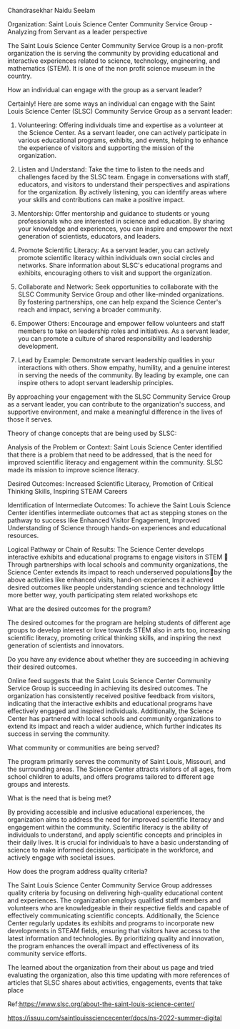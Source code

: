 Chandrasekhar Naidu Seelam 

Organization: Saint Louis Science Center Community Service Group  - Analyzing from Servant as a leader perspective

The Saint Louis Science Center Community Service Group is a non-profit organization the is serving the community by providing educational and interactive experiences related to science, technology, engineering, and mathematics (STEM). It is one of the non profit science museum in the country.

How an individual can engage with the group as a servant leader?

Certainly! Here are some ways an individual can engage with the Saint Louis Science Center (SLSC) Community Service Group as a servant leader:

1. Volunteering: Offering individuals time and expertise as a volunteer at the Science Center. As a servant leader, one can actively participate in various educational programs, exhibits, and events, helping to enhance the experience of visitors and supporting the mission of the organization.

2. Listen and Understand: Take the time to listen to the needs and challenges faced by the SLSC team. Engage in conversations with staff, educators, and visitors to understand their perspectives and aspirations for the organization. By actively listening, you can identify areas where your skills and contributions can make a positive impact.
3. Mentorship: Offer mentorship and guidance to students or young professionals who are interested in science and education. By sharing your knowledge and experiences, you can inspire and empower the next generation of scientists, educators, and leaders.

4. Promote Scientific Literacy: As a servant leader, you can actively promote scientific literacy within individuals own social circles and networks. Share information about SLSC's educational programs and exhibits, encouraging others to visit and support the organization.

5. Collaborate and Network: Seek opportunities to collaborate with the SLSC Community Service Group and other like-minded organizations. By fostering partnerships, one can help expand the Science Center's reach and impact, serving a broader community.

6. Empower Others: Encourage and empower fellow volunteers and staff members to take on leadership roles and initiatives. As a servant leader, you can promote a culture of shared responsibility and leadership development.

7. Lead by Example: Demonstrate servant leadership qualities in your interactions with others. Show empathy, humility, and a genuine interest in serving the needs of the community. By leading by example, one can inspire others to adopt servant leadership principles.

By approaching your engagement with the SLSC Community Service Group as a servant leader, you can contribute to the organization's success, and supportive environment, and make a meaningful difference in the lives of those it serves.

Theory of change concepts that are being used by SLSC:

Analysis of the Problem or Context: Saint Louis Science Center identified that there is a problem that need to be addressed, that is the need for improved scientific literacy and engagement within the community. SLSC made its mission to improve science literacy.

Desired Outcomes: Increased Scientific Literacy, Promotion of Critical Thinking Skills, Inspiring STEAM Careers

Identification of Intermediate Outcomes: To achieve the Saint Louis Science Center identifies intermediate outcomes that act as stepping stones on the pathway to success like Enhanced Visitor Engagement, Improved Understanding of Science through hands-on experiences and educational resources.

Logical Pathway or Chain of Results: The Science Center develops interactive exhibits and educational programs to engage visitors in STEM  Through partnerships with local schools and community organizations, the Science Center extends its impact to reach underserved populationsby the above activities like enhanced visits, hand-on experiences it achieved desired outcomes like people understanding science and technology little more better way, youth participating stem related workshops etc


What are the desired outcomes for the program?

The desired outcomes for the program are helping students of different age groups to develop interest or love towards STEM also in arts too, increasing scientific literacy, promoting critical thinking skills, and inspiring the next generation of scientists and innovators.

Do you have any evidence about whether they are succeeding in achieving their desired outcomes.

Online feed suggests that the Saint Louis Science Center Community Service Group is succeeding in achieving its desired outcomes. The organization has consistently received positive feedback from visitors, indicating that the interactive exhibits and educational programs have effectively engaged and inspired individuals. Additionally, the Science Center has partnered with local schools and community organizations to extend its impact and reach a wider audience, which further indicates its success in serving the community.

What community or communities are being served?

The program primarily serves the community of Saint Louis, Missouri, and the surrounding areas. The Science Center attracts visitors of all ages, from school children to adults, and offers programs tailored to different age groups and interests. 

What is the need that is being met?

By providing accessible and inclusive educational experiences, the organization aims to address the need for improved scientific literacy and engagement within the community. Scientific literacy is the ability of individuals to understand, and apply scientific concepts and principles in their daily lives. It is crucial for individuals to have a basic understanding of science to make informed decisions, participate in the workforce, and actively engage with societal issues.

How does the program address quality criteria?

The Saint Louis Science Center Community Service Group addresses quality criteria by focusing on delivering high-quality educational content and experiences. The organization employs qualified staff members and volunteers who are knowledgeable in their respective fields and capable of effectively communicating scientific concepts. Additionally, the Science Center regularly updates its exhibits and programs to incorporate new developments in STEAM fields, ensuring that visitors have access to the latest information and technologies. By prioritizing quality and innovation, the program enhances the overall impact and effectiveness of its community service efforts.

The learned about the organization from their about us page and tried evaluating the organization, also this time updating with more references of articles that SLSC shares about activities, engagements, events that take place

Ref:https://www.slsc.org/about-the-saint-louis-science-center/

https://issuu.com/saintlouissciencecenter/docs/ns-2022-summer-digital
